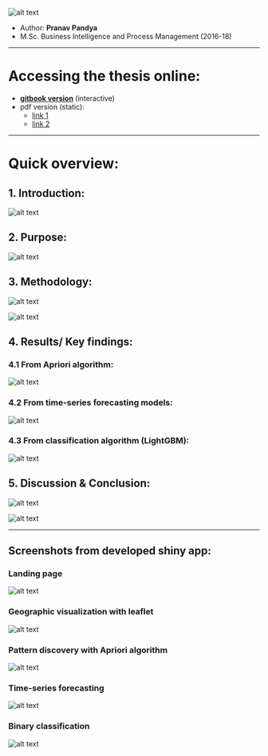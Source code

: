 ![alt text](https://github.com/pranavpandya84/Global_Terrorism_Database_THESIS/blob/development/www/title.PNG)
* Author: **Pranav Pandya**
* M.Sc. Business Intelligence and Process Management (2016-18)
------------------

# Accessing the thesis online:

* [**gitbook version**](https://pranavpandya84.github.io/masters_thesis_on_global_terrorism/) (interactive) 
* pdf version (static): 
  * [link 1](https://pranavpandya84.github.io/masters_thesis_on_global_terrorism/thesis.pdf) 
  * [link 2](https://github.com/pranavpandya84/Global_Terrorism_Database_THESIS/blob/development/www/thesis_copy.pdf) 
------------------

# Quick overview:

## 1. Introduction:
![alt text](https://github.com/pranavpandya84/Global_Terrorism_Database_THESIS/blob/development/www/intro.PNG)

## 2. Purpose:
![alt text](https://github.com/pranavpandya84/Global_Terrorism_Database_THESIS/blob/development/www/purpose.PNG)

## 3. Methodology:
![alt text](https://github.com/pranavpandya84/Global_Terrorism_Database_THESIS/blob/development/www/method1.PNG)

![alt text](https://github.com/pranavpandya84/Global_Terrorism_Database_THESIS/blob/development/www/method2.PNG)

## 4. Results/ Key findings:

### 4.1 From Apriori algorithm:
![alt text](https://github.com/pranavpandya84/Global_Terrorism_Database_THESIS/blob/development/www/results1.PNG)

### 4.2 From time-series forecasting models:
![alt text](https://github.com/pranavpandya84/Global_Terrorism_Database_THESIS/blob/development/www/results2.PNG)

### 4.3 From classification algorithm (LightGBM):
![alt text](https://github.com/pranavpandya84/Global_Terrorism_Database_THESIS/blob/development/www/results3.PNG)

## 5. Discussion & Conclusion:
![alt text](https://github.com/pranavpandya84/Global_Terrorism_Database_THESIS/blob/development/www/conclusion1.PNG)

![alt text](https://github.com/pranavpandya84/Global_Terrorism_Database_THESIS/blob/development/www/conclusion2.PNG)

------------------

## Screenshots from developed shiny app:

### Landing page
![alt text](https://github.com/pranavpandya84/Global_Terrorism_Database_THESIS/blob/development/www/shiny_1.PNG)

### Geographic visualization with leaflet
![alt text](https://github.com/pranavpandya84/Global_Terrorism_Database_THESIS/blob/development/www/shiny_2.PNG)

### Pattern discovery with Apriori algorithm
![alt text](https://github.com/pranavpandya84/Global_Terrorism_Database_THESIS/blob/development/www/shiny_3.PNG)

### Time-series forecasting
![alt text](https://github.com/pranavpandya84/Global_Terrorism_Database_THESIS/blob/development/www/shiny_4.PNG)

### Binary classification
![alt text](https://github.com/pranavpandya84/Global_Terrorism_Database_THESIS/blob/development/www/shiny_5.PNG)
